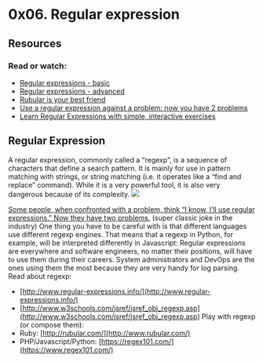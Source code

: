 # 0x06. Regular expression
## Resources
### Read or watch:
* [Regular expressions - basic](https://www.slideshare.net/neha_jain/introducing-regular-expressions)
* [Regular expressions - advanced](https://www.slideshare.net/neha_jain/advanced-regular-expressions-80296518)
* [Rubular is your best friend](https://www.rubular.com/)
* [Use a regular expression against a problem: now you have 2 problems](https://blog.codinghorror.com/regular-expressions-now-you-have-two-problems/)
* [Learn Regular Expressions with simple, interactive exercises](https://www.regexone.com/)

## Regular Expression
A regular expression, commonly called a “regexp”, is a sequence of characters that define a search pattern.  It is mainly for use in pattern matching with strings, or string matching (i.e. it operates like a “find and replace” command). While it is a very powerful tool, it is also very dangerous because of its complexity.
![](https://alx-intranet.hbtn.io/images/contents/sysadmin/concepts/29/regex_now_2_problems.jpg)

[Some people, when confronted with a problem, think “I know, I’ll use regular expressions.” Now they have two problems.](http://www.regex.info/blog/2006-09-15/247) (super classic joke in the industry)
One thing you have to be careful with is that different languages use different regexp engines. That means that a regexp in Python, for example, will be interpreted differently in Javascript:
Regular expressions are everywhere and software engineers, no matter their positions, will have to use them during their careers. System administrators and DevOps are the ones using them the most because they are very handy for log parsing.
Read about regexp:
* [http://www.regular-expressions.info/](http://www.regular-expressions.info/)
* [http://www.w3schools.com/jsref/jsref_obj_regexp.asp](http://www.w3schools.com/jsref/jsref_obj_regexp.asp) Play with regexp (or compose them):
* Ruby: [http://rubular.com/](http://www.rubular.com/)
* PHP/Javascript/Python: [https://regex101.com/](https://www.regex101.com/)
